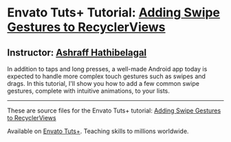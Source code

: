 # Envato Tuts+ Tutorial: [Adding Swipe Gestures to RecyclerViews][published url]
## Instructor: [Ashraff Hathibelagal][instructor url]

In addition to taps and long presses, a well-made Android app today is expected to handle more complex touch gestures such as swipes and drags. In this tutorial, I'll show you how to add a few common swipe gestures, complete with intuitive animations, to your lists.

------
These are source files for the Envato Tuts+ tutorial: [Adding Swipe Gestures to RecyclerViews][published url]

Available on [Envato Tuts+](https://tutsplus.com). Teaching skills to millions worldwide.

[published url]: http://code.tutsplus.com/tutorials/adding-swipe-gestures-to-recyclerviews--cms-32427
[instructor url]: https://tutsplus.com/authors/ashraff-hathibelagal
